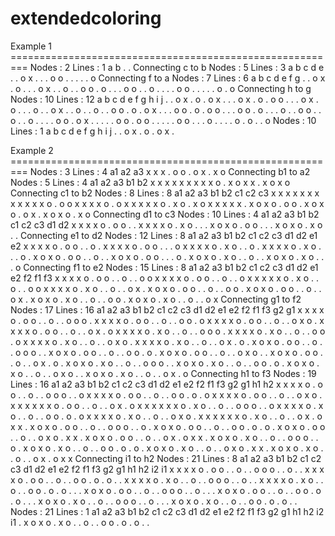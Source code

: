 # extendedcoloring
Example 1 =========================================================
Nodes : 2 Lines : 1
 a   b
  .  .
Connecting c to b
Nodes : 5 Lines : 3
  a  b  c  d  e
  .  .  o  x  .
  .  .  o  o  .
  .  .  .  .  o
Connecting f to a
Nodes : 7 Lines : 6
  a  b  c  d  e  f  g
  .  .  o  x  .  o  .
  .  .  o  x  .  .  o
  .  .  o  o  .  o  .
  .  .  o  o  .  .  o
  .  .  .  .  o  o  .
  .  .  .  .  o  .  o
Connecting h to g
Nodes : 10 Lines : 12
  a  b  c  d  e  f  g  h  i  j
  .  .  o  x  .  o  .  o  x  .
  .  .  o  x  .  o  .  o  o  .
  .  .  o  x  .  o  .  .  .  o
  .  .  o  x  .  .  o  .  .  o
  .  .  o  o  .  o  .  o  x  .
  .  .  o  o  .  o  .  o  o  .
  .  .  o  o  .  o  .  .  .  o
  .  .  o  o  .  .  o  .  .  o
  .  .  .  .  o  o  .  o  x  .
  .  .  .  .  o  o  .  o  o  .
  .  .  .  .  o  o  .  .  .  o
  .  .  .  .  o  .  o  .  .  o
Nodes : 10 Lines : 1
  a  b  c  d  e  f  g  h  i  j
  .  .  o  x  .  o  .  o  x  .

Example 2 =========================================================
Nodes : 3 Lines : 4
  a1  a2  a3
   x   x   x
   .   o   o
   .   o   x
   .   x   o
Connecting b1 to a2
Nodes : 5 Lines : 4
  a1  a2  a3  b1  b2
   x   x   x   x   x
   x   x   x   x   o
   .   x   o   x   x
   .   x   o   x   o
Connecting c1 to b2
Nodes : 8 Lines : 8
  a1  a2  a3  b1  b2  c1  c2  c3
   x   x   x   x   x   x   x   x
   x   x   x   x   o   .   o   o
   x   x   x   x   o   .   o   x
   x   x   x   x   o   .   x   o
   .   x   o   x   x   x   x   x
   .   x   o   x   o   .   o   o
   .   x   o   x   o   .   o   x
   .   x   o   x   o   .   x   o
Connecting d1 to c3
Nodes : 10 Lines : 4
  a1  a2  a3  b1  b2  c1  c2  c3  d1  d2
   x   x   x   x   o   .   o   o   .   .
   x   x   x   x   o   .   x   o   .   .
   .   x   o   x   o   .   o   o   .   .
   .   x   o   x   o   .   x   o   .   .
Connecting e1 to d2
Nodes : 12 Lines : 8
  a1  a2  a3  b1  b2  c1  c2  c3  d1  d2  e1  e2
   x   x   x   x   o   .   o   o   .   .   o   .
   x   x   x   x   o   .   o   o   .   .   .   o
   x   x   x   x   o   .   x   o   .   .   o   .
   x   x   x   x   o   .   x   o   .   .   .   o
   .   x   o   x   o   .   o   o   .   .   o   .
   .   x   o   x   o   .   o   o   .   .   .   o
   .   x   o   x   o   .   x   o   .   .   o   .
   .   x   o   x   o   .   x   o   .   .   .   o
Connecting f1 to e2
Nodes : 15 Lines : 8
  a1  a2  a3  b1  b2  c1  c2  c3  d1  d2  e1  e2  f2  f1  f3
   x   x   x   x   o   .   o   o   .   .   o   .   .   o   o
   x   x   x   x   o   .   o   o   .   .   o   .   .   o   x
   x   x   x   x   o   .   x   o   .   .   o   .   .   o   o
   x   x   x   x   o   .   x   o   .   .   o   .   .   o   x
   .   x   o   x   o   .   o   o   .   .   o   .   .   o   o
   .   x   o   x   o   .   o   o   .   .   o   .   .   o   x
   .   x   o   x   o   .   x   o   .   .   o   .   .   o   o
   .   x   o   x   o   .   x   o   .   .   o   .   .   o   x
Connecting g1 to f2
Nodes : 17 Lines : 16
  a1  a2  a3  b1  b2  c1  c2  c3  d1  d2  e1  e2  f2  f1  f3  g2  g1
   x   x   x   x   o   .   o   o   .   .   o   .   .   o   o   o   .
   x   x   x   x   o   .   o   o   .   .   o   .   .   o   o   .   o
   x   x   x   x   o   .   o   o   .   .   o   .   .   o   x   o   .
   x   x   x   x   o   .   o   o   .   .   o   .   .   o   x   .   o
   x   x   x   x   o   .   x   o   .   .   o   .   .   o   o   o   .
   x   x   x   x   o   .   x   o   .   .   o   .   .   o   o   .   o
   x   x   x   x   o   .   x   o   .   .   o   .   .   o   x   o   .
   x   x   x   x   o   .   x   o   .   .   o   .   .   o   x   .   o
   .   x   o   x   o   .   o   o   .   .   o   .   .   o   o   o   .
   .   x   o   x   o   .   o   o   .   .   o   .   .   o   o   .   o
   .   x   o   x   o   .   o   o   .   .   o   .   .   o   x   o   .
   .   x   o   x   o   .   o   o   .   .   o   .   .   o   x   .   o
   .   x   o   x   o   .   x   o   .   .   o   .   .   o   o   o   .
   .   x   o   x   o   .   x   o   .   .   o   .   .   o   o   .   o
   .   x   o   x   o   .   x   o   .   .   o   .   .   o   x   o   .
   .   x   o   x   o   .   x   o   .   .   o   .   .   o   x   .   o
Connecting h1 to f3
Nodes : 19 Lines : 16
  a1  a2  a3  b1  b2  c1  c2  c3  d1  d2  e1  e2  f2  f1  f3  g2  g1  h1  h2
   x   x   x   x   o   .   o   o   .   .   o   .   .   o   o   o   .   .   o
   x   x   x   x   o   .   o   o   .   .   o   .   .   o   o   .   o   .   o
   x   x   x   x   o   .   o   o   .   .   o   .   .   o   x   o   .   x   x
   x   x   x   x   o   .   o   o   .   .   o   .   .   o   x   .   o   x   x
   x   x   x   x   o   .   x   o   .   .   o   .   .   o   o   o   .   .   o
   x   x   x   x   o   .   x   o   .   .   o   .   .   o   o   .   o   .   o
   x   x   x   x   o   .   x   o   .   .   o   .   .   o   x   o   .   x   x
   x   x   x   x   o   .   x   o   .   .   o   .   .   o   x   .   o   x   x
   .   x   o   x   o   .   o   o   .   .   o   .   .   o   o   o   .   .   o
   .   x   o   x   o   .   o   o   .   .   o   .   .   o   o   .   o   .   o
   .   x   o   x   o   .   o   o   .   .   o   .   .   o   x   o   .   x   x
   .   x   o   x   o   .   o   o   .   .   o   .   .   o   x   .   o   x   x
   .   x   o   x   o   .   x   o   .   .   o   .   .   o   o   o   .   .   o
   .   x   o   x   o   .   x   o   .   .   o   .   .   o   o   .   o   .   o
   .   x   o   x   o   .   x   o   .   .   o   .   .   o   x   o   .   x   x
   .   x   o   x   o   .   x   o   .   .   o   .   .   o   x   .   o   x   x
Connecting i1 to h2
Nodes : 21 Lines : 8
  a1  a2  a3  b1  b2  c1  c2  c3  d1  d2  e1  e2  f2  f1  f3  g2  g1  h1  h2  i2  i1
   x   x   x   x   o   .   o   o   .   .   o   .   .   o   o   o   .   .   o   .   .
   x   x   x   x   o   .   o   o   .   .   o   .   .   o   o   .   o   .   o   .   .
   x   x   x   x   o   .   x   o   .   .   o   .   .   o   o   o   .   .   o   .   .
   x   x   x   x   o   .   x   o   .   .   o   .   .   o   o   .   o   .   o   .   .
   .   x   o   x   o   .   o   o   .   .   o   .   .   o   o   o   .   .   o   .   .
   .   x   o   x   o   .   o   o   .   .   o   .   .   o   o   .   o   .   o   .   .
   .   x   o   x   o   .   x   o   .   .   o   .   .   o   o   o   .   .   o   .   .
   .   x   o   x   o   .   x   o   .   .   o   .   .   o   o   .   o   .   o   .   .
Nodes : 21 Lines : 1
  a1  a2  a3  b1  b2  c1  c2  c3  d1  d2  e1  e2  f2  f1  f3  g2  g1  h1  h2  i2  i1
   .   x   o   x   o   .   x   o   .   .   o   .   .   o   o   .   o   .   o   .   .
